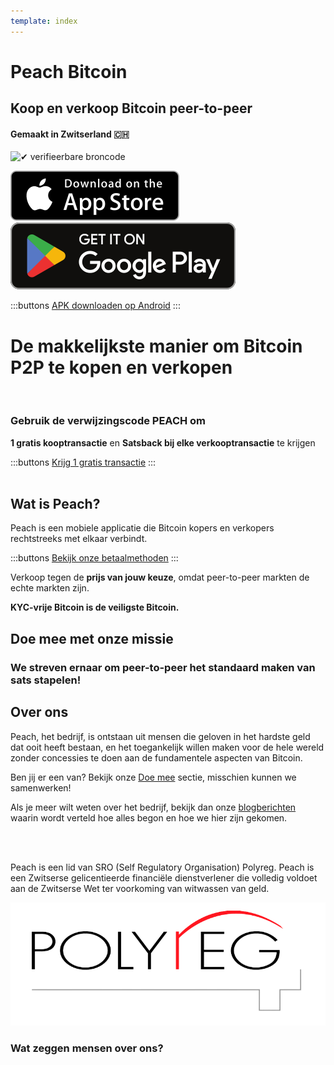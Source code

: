 ```yaml
---
template: index
---
```

<!--[teaser]-->
# Peach Bitcoin
## Koop en verkoop Bitcoin <span>peer-to-peer</span>
#### Gemaakt in Zwitserland 🇨🇭


<div class="inner-wrap">

![✔ verifieerbare broncode](/img/phones.png)

<div>
  <div class="md:flex items-end">
    <a href="https://testflight.apple.com/join/wfSPFEWG"><img class="h-180px md:h-90px" src="/img/home/download-on-the-app-store.svg" alt="Downloaden in de App Store"></a>
    <a class="md:ml-4" href="https://play.google.com/store/apps/details?id=com.peachbitcoin.peach.mainnet"><img class="h-180px md:h-90px" src="/img/home/get-it-on-google-play.svg" alt="Downloaden op Google Play"></a>
  </div>

  :::buttons
  [APK downloaden op Android](/nl/apk/)
  :::

</div>

</div>

<!--[top]-->
# De makkelijkste manier om Bitcoin P2P te kopen en verkopen
<br>

### Gebruik de verwijzingscode PEACH om

**1 gratis kooptransactie** en **Satsback bij elke verkooptransactie** te krijgen

:::buttons
[Krijg 1 gratis transactie](https://peachbitcoin.com/nl/referral/?code=PEACH)
:::
<br><br>
## Wat is Peach?

Peach is een mobiele applicatie die Bitcoin kopers en verkopers rechtstreeks met elkaar verbindt.

:::buttons
[Bekijk onze betaalmethoden](/nl/how-it-works/#available-payment-methods)
:::

Verkoop tegen de **prijs van jouw keuze**, omdat peer-to-peer markten de echte markten zijn.

**KYC-vrije Bitcoin is de veiligste Bitcoin.**

<!--[mission]-->
## Doe mee met onze missie

### We streven ernaar om peer-to-peer het standaard maken van sats stapelen!

<!--[about]-->
## Over ons

Peach, het bedrijf, is ontstaan uit mensen die geloven in het hardste geld dat ooit heeft bestaan, en het toegankelijk willen maken voor de hele wereld zonder concessies te doen aan de fundamentele aspecten van Bitcoin.

Ben jij er een van? Bekijk onze [Doe mee](/nl/join-us/) sectie, misschien kunnen we samenwerken!

Als je meer wilt weten over het bedrijf, bekijk dan onze [blogberichten](/blog/) waarin wordt verteld hoe alles begon en hoe we hier zijn gekomen.

<br><br>

Peach is een lid van SRO (Self Regulatory Organisation) Polyreg. Peach is een Zwitserse gelicentieerde financiële dienstverlener die volledig voldoet aan de Zwitserse Wet ter voorkoming van witwassen van geld.

![](/img/home/polyreg.png)


### Wat zeggen mensen over ons?
<br>
<div id="ap-widget-container" class="ap-widget-container" prod_code="peach" show ="top" bg_color="#FFFFFF" review_bg_color = "#FFFFFF" text_color = "#000000"></div>
